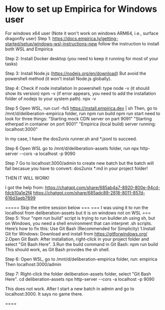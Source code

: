 # How to set up Empirica for Windows user

For windows x64 user (Note it won't work on windows ARM64, i.e., surface dragonfly user)
Step 1:
https://docs.empirica.ly/getting-started/setup/windows-wsl-instructions-new
follow the instruction to install both WSL and Empirica

Step 2: 
Install Docker desktop (you need to keep it running for most of your tasks)

Step 3:
Install Node.js (https://nodejs.org/en/download)
But avoid the powershell method (it won't install Node.js globally).

Step 4: Check if node installation
In powershell: type 
node -v
(it should show its version)
npm -v
(if error appears, you need to add the installation folder of nodejs to your system path).
npx -v

Step 5
Open WSL, run
curl -fsS https://install.empirica.dev | sh
Then,
go to /mnt/d/deliberation-empirica folder, run
npm run build
npm run start
need to look for three things:
"Starting mock CDN server on part 9091"
"Starting etherpad in container on port 9001"
"Empirica (local build) server running: localhost:3000"

In my case, I have the dos2unix runner.sh and *.jsonl to succeed.

Step 6
Open WSL
go to /mnt/d/deliberation-assets folder, run
npx http-server --cors -a localhost -p 9090

Step 7
Go to localhost:3000/admin to create new batch
but the batch will fail becasue you have to convert: dos2unix *.md in your project folder!

THEN IT WILL WORK!

I got the help from:
https://chatgpt.com/share/685ab4a7-8920-800e-94cd-fdcb10a1e2f4
https://chatgpt.com/share/685adc89-2818-8011-857d-616d3aeb7899


===== Skip the entire session below ===
=== I was using it to run the localhost from deliberation-assets but it is on windows not on WSL ===
Step 5: 
Your "npm run build" script is trying to run builder.sh using sh, but on Windows, you need a shell environment that can interpret .sh scripts.
Here’s how to fix this: Use Git Bash (Recommended for Simplicity)
1.Install Git for Windows:
Download and install from https://gitforwindows.org/
2.Open Git Bash:
After installation, right-click in your project folder and select "Git Bash Here".
3.Run the build command in Git Bash:
npm run build
This should work, as Git Bash provides the sh shell.

Step 6:
Open WSL, go to /mnt/d/deliberation-empirica folder, 
run: empirica
Then localhost:3000/admin

Step 7:
RIght-click the folder deliberation-assets folder, select "Git Bash Here".
cd deliberation-assets
npx http-server --cors -a localhost -p 9090

This does not work. After I start a new batch in admin and go to localhost:3000. It says no game there.

====
